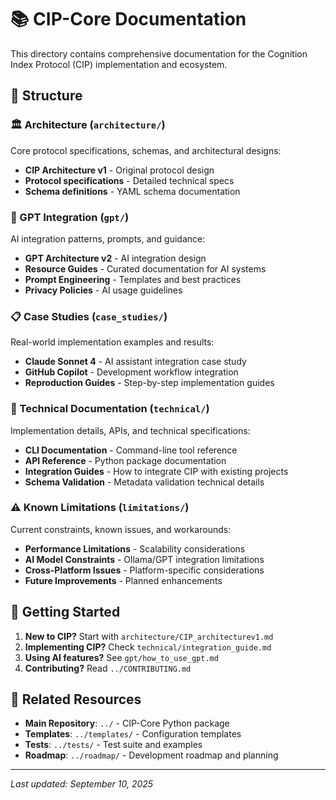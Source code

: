 # 📚 CIP-Core Documentation

This directory contains comprehensive documentation for the Cognition Index Protocol (CIP) implementation and ecosystem.

## 📁 Structure

### 🏛️ Architecture (`architecture/`)
Core protocol specifications, schemas, and architectural designs:
- **CIP Architecture v1** - Original protocol design
- **Protocol specifications** - Detailed technical specs
- **Schema definitions** - YAML schema documentation

### 🤖 GPT Integration (`gpt/`)
AI integration patterns, prompts, and guidance:
- **GPT Architecture v2** - AI integration design
- **Resource Guides** - Curated documentation for AI systems
- **Prompt Engineering** - Templates and best practices
- **Privacy Policies** - AI usage guidelines

### 📋 Case Studies (`case_studies/`)
Real-world implementation examples and results:
- **Claude Sonnet 4** - AI assistant integration case study
- **GitHub Copilot** - Development workflow integration
- **Reproduction Guides** - Step-by-step implementation guides

### 🔧 Technical Documentation (`technical/`)
Implementation details, APIs, and technical specifications:
- **CLI Documentation** - Command-line tool reference
- **API Reference** - Python package documentation
- **Integration Guides** - How to integrate CIP with existing projects
- **Schema Validation** - Metadata validation technical details

### ⚠️ Known Limitations (`limitations/`)
Current constraints, known issues, and workarounds:
- **Performance Limitations** - Scalability considerations
- **AI Model Constraints** - Ollama/GPT integration limitations
- **Cross-Platform Issues** - Platform-specific considerations
- **Future Improvements** - Planned enhancements

## 🎯 Getting Started

1. **New to CIP?** Start with `architecture/CIP_architecturev1.md`
2. **Implementing CIP?** Check `technical/integration_guide.md`
3. **Using AI features?** See `gpt/how_to_use_gpt.md`
4. **Contributing?** Read `../CONTRIBUTING.md`

## 🔗 Related Resources

- **Main Repository**: `../` - CIP-Core Python package
- **Templates**: `../templates/` - Configuration templates
- **Tests**: `../tests/` - Test suite and examples
- **Roadmap**: `../roadmap/` - Development roadmap and planning

---

*Last updated: September 10, 2025*
